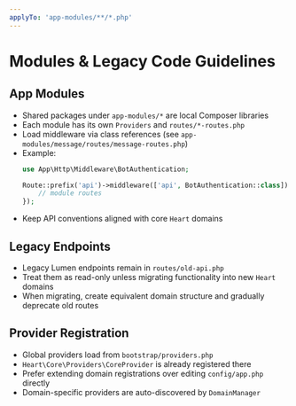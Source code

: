 ```yaml
---
applyTo: 'app-modules/**/*.php'
---
```


# Modules & Legacy Code Guidelines

## App Modules
- Shared packages under `app-modules/*` are local Composer libraries
- Each module has its own `Providers` and `routes/*-routes.php`
- Load middleware via class references (see `app-modules/message/routes/message-routes.php`)
- Example:
  ```php
  use App\Http\Middleware\BotAuthentication;
  
  Route::prefix('api')->middleware(['api', BotAuthentication::class])->group(function (): void {
      // module routes
  });
  ```
- Keep API conventions aligned with core `Heart` domains

## Legacy Endpoints
- Legacy Lumen endpoints remain in `routes/old-api.php`
- Treat them as read-only unless migrating functionality into new `Heart` domains
- When migrating, create equivalent domain structure and gradually deprecate old routes

## Provider Registration
- Global providers load from `bootstrap/providers.php`
- `Heart\Core\Providers\CoreProvider` is already registered there
- Prefer extending domain registrations over editing `config/app.php` directly
- Domain-specific providers are auto-discovered by `DomainManager`
